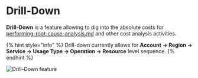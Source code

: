 # Drill-Down

**Drill-Down** is a feature allowing to dig into the absolute costs for [performing-root-cause-analysis.md](../../../guides/monitoring-cloud-costs/performing-root-cause-analysis.md "mention") and other cost analysis activities.

{% hint style="info" %}
Drill-down currently allows for **Account -> Region -> Service -> Usage Type -> Operation -> Resource** level sequence.
{% endhint %}

![Drill-Down feature](<../../../.gitbook/assets/Screen Cast 2022-05-03 at 8.23.21 PM.gif>)
